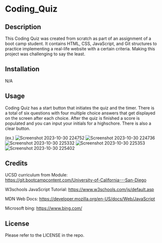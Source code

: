 # Coding_Quiz



## Description

This Coding Quiz was created from scratch as part of an assignment of a boot camp student. It contains HTML, CSS, JavaScript, and Git structures to practice implementing a real-life website with a certain criteria. Making this project was challenging to say the least.

## Installation

N/A

## Usage

Coding Quiz has a start button that initiates the quiz and the timer. There is a total of six questions with four multiple choice answers that get displayed on the screen after each choice. After the quiz is finished a score is populated and you can input your initials for a highschore. There is also a clear button.  

(ex.) 
![Screenshot 2023-10-30 224752](https://github.com/g00s3mag1k/Coding_Quiz/assets/141582553/f59ae78e-3c7e-4fc5-923b-c974cd9a1650)
![Screenshot 2023-10-30 224736](https://github.com/g00s3mag1k/Coding_Quiz/assets/141582553/5d68d3ec-799b-44ee-9664-bea1d08ea981)
![Screenshot 2023-10-30 225332](https://github.com/g00s3mag1k/Coding_Quiz/assets/141582553/65d7da36-3092-49b6-928b-38d1eec0e07d)
![Screenshot 2023-10-30 225353](https://github.com/g00s3mag1k/Coding_Quiz/assets/141582553/94ff7d8e-d4fa-42c8-8b28-739e9410f30f)
![Screenshot 2023-10-30 225402](https://github.com/g00s3mag1k/Coding_Quiz/assets/141582553/6e6492c3-5f95-4887-9fb3-480233e06ae9)


## Credits

UCSD curriculum from Module:
https://git.bootcampcontent.com/University-of-California---San-Diego

W3schools JavaScript Tutorial:
https://www.w3schools.com/js/default.asp

MDN Web Docs:
https://developer.mozilla.org/en-US/docs/Web/JavaScript

Microsoft bing:
https://www.bing.com/

## License

Please refer to the LICENSE in the repo.